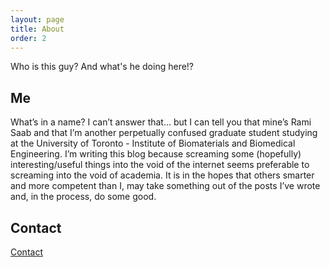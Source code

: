 ```yaml
---
layout: page
title: About
order: 2
---
```


<p class="message">
  Who is this guy? And what's he doing here!?
</p>

## Me
What’s in a name? I can’t answer that... but I can tell you that mine’s Rami Saab and that I’m another perpetually confused graduate student studying at the University of Toronto - Institute of Biomaterials and Biomedical Engineering. I’m writing this blog because screaming some (hopefully) interesting/useful things into the void of the internet seems preferable to screaming into the void of academia. It is in the hopes that others smarter and more competent than I, may take something out of the posts I’ve wrote and, in the process, do some good. 

## Contact
[Contact](https://rami-codes.github.io/contact)
